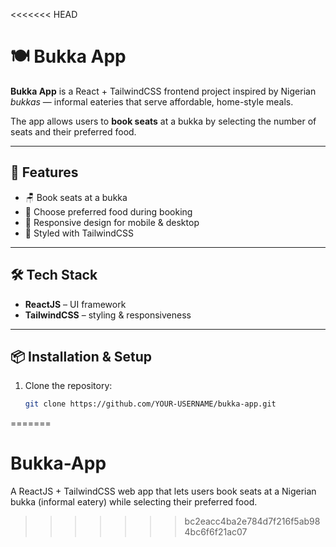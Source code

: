 <<<<<<< HEAD
# 🍽️ Bukka App  

**Bukka App** is a React + TailwindCSS frontend project inspired by Nigerian *bukkas* — informal eateries that serve affordable, home-style meals.  

The app allows users to **book seats** at a bukka by selecting the number of seats and their preferred food.  

---

## 🚀 Features  
- 🪑 Book seats at a bukka  
- 🍛 Choose preferred food during booking  
- 📱 Responsive design for mobile & desktop  
- 🎨 Styled with TailwindCSS  

---

## 🛠️ Tech Stack  
- **ReactJS** – UI framework  
- **TailwindCSS** – styling & responsiveness  

---

## 📦 Installation & Setup  

1. Clone the repository:  
   ```bash
   git clone https://github.com/YOUR-USERNAME/bukka-app.git
=======
# Bukka-App
A ReactJS + TailwindCSS web app that lets users book seats at a Nigerian bukka (informal eatery) while selecting their preferred food.
>>>>>>> bc2eacc4ba2e784d7f216f5ab984bc6f6f21ac07
